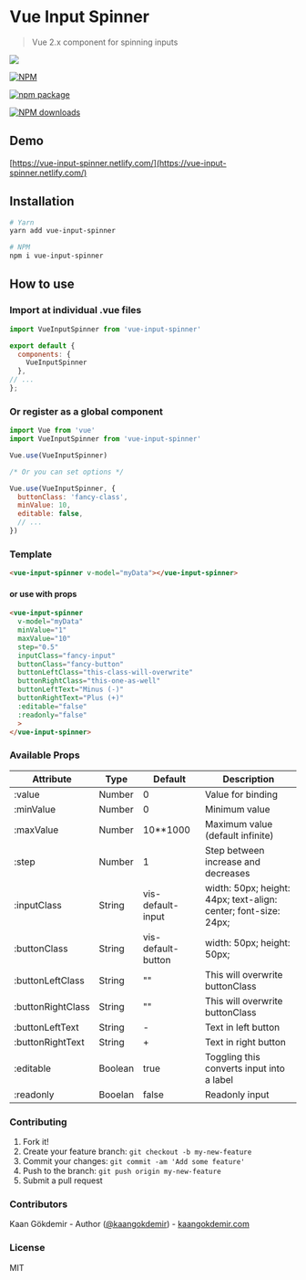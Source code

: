 # Vue Input Spinner


> Vue 2.x component for spinning inputs

![](https://kaangokdemir.me/vue-input-spinner.png)

[![NPM](https://nodei.co/npm/vue-input-spinner.png?stars&downloads)](https://nodei.co/npm/vue-input-spinner/)

[![npm package](https://img.shields.io/npm/v/vue-input-spinner.svg?style=flat-square)](https://www.npmjs.org/package/vue-input-spinner)

[![NPM downloads](http://img.shields.io/npm/dm/vue-input-spinner.svg?style=flat-square)](https://npmjs.org/package/vue-input-spinner)


## Demo

[https://vue-input-spinner.netlify.com/](https://vue-input-spinner.netlify.com/)

## Installation

```bash
# Yarn
yarn add vue-input-spinner
```
```bash
# NPM
npm i vue-input-spinner
```

## How to use

### Import at individual .vue files

```javascript
import VueInputSpinner from 'vue-input-spinner'

export default {
  components: {
    VueInputSpinner
  },
// ...
};
```

### Or register as a global component

```javascript
import Vue from 'vue'
import VueInputSpinner from 'vue-input-spinner'

Vue.use(VueInputSpinner)

/* Or you can set options */

Vue.use(VueInputSpinner, {
  buttonClass: 'fancy-class',
  minValue: 10,
  editable: false,
  // ...
})
```

### Template

```html
<vue-input-spinner v-model="myData"></vue-input-spinner>
```

#### or use with props

```html
<vue-input-spinner 
  v-model="myData"
  minValue="1"
  maxValue="10"
  step="0.5"
  inputClass="fancy-input"
  buttonClass="fancy-button"
  buttonLeftClass="this-class-will-overwrite"
  buttonRightClass="this-one-as-well"
  buttonLeftText="Minus (-)"
  buttonRightText="Plus (+)"
  :editable="false"
  :readonly="false"
  >
</vue-input-spinner>
```

### Available Props

| Attribute         | Type             | Default           | Description                          	                         |
|-------------------|------------------|-------------------|---------------------------------------------------------------- |
| :value            | Number           | 0                 | Value for binding                                               |
| :minValue         | Number           | 0                 | Minimum value                                                   |
| :maxValue         | Number           | 10**1000          | Maximum value (default infinite)                                |
| :step             | Number           | 1                 | Step between increase and decreases                             |
| :inputClass       | String           | vis-default-input | width: 50px; height: 44px; text-align: center; font-size: 24px; |
| :buttonClass      | String           | vis-default-button| width: 50px; height: 50px;                                      |
| :buttonLeftClass  | String           | ""                | This will overwrite buttonClass                                 |
| :buttonRightClass | String           | ""                | This will overwrite buttonClass                                 |
| :buttonLeftText   | String           | -                 | Text in left button                                             |
| :buttonRightText  | String           | +                 | Text in right button                                            |
| :editable         | Boolean          | true              | Toggling this converts input into a label                       |
| :readonly         | Booelan          | false             | Readonly input                                                  |


### Contributing

1. Fork it!
2. Create your feature branch: `git checkout -b my-new-feature`
3. Commit your changes: `git commit -am 'Add some feature'`
4. Push to the branch: `git push origin my-new-feature`
5. Submit a pull request

### Contributors

Kaan Gökdemir - Author ([@kaangokdemir](https://twitter.com/kaangokdemir)) - [kaangokdemir.com](https://kaangokdemir.com) 

### License

MIT

